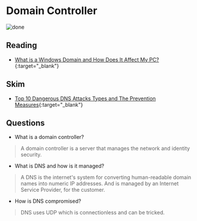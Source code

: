 # Domain Controller

![done](https://external-content.duckduckgo.com/iu/?u=https%3A%2F%2F1.bp.blogspot.com%2F-QAzv_7w9UZE%2FWnHdsHX1ksI%2FAAAAAAAAXdQ%2Fx-22m6WSRPMk_UwjW9fE0Ck4VGytc8g6QCK4BGAYYCw%2Fs1600%2Fpicture-757887.jpg&f=1&nofb=1)

## Reading

- [What is a Windows Domain and How Does It Affect My PC?](https://www.howtogeek.com/194069/what-is-a-windows-domain-and-how-does-it-affect-my-pc/){:target="_blank"}

## Skim

- [Top 10 Dangerous DNS Attacks Types and The Prevention Measures](https://cybersecuritynews.com/dns-attacks/){:target="_blank"}

## Questions
- What is a domain controller? <BR>
>A domain controller is a server that manages the network and identity security.
- What is DNS and how is it managed?<br>
>A DNS is the internet's system for converting human-readable domain names into numeric IP addresses. And is managed by an Internet Service Provider, for the customer.
- How is DNS compromised?<br>
>DNS uses UDP which is connectionless and can be tricked.
